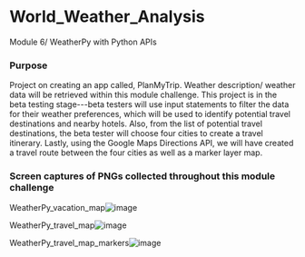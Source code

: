 # World_Weather_Analysis
Module 6/ WeatherPy with Python APIs

### Purpose
Project on creating an app called, PlanMyTrip.  Weather description/ weather data will be retrieved within this module challenge. This project is in the beta testing stage---beta testers will use input statements to filter the data for their weather preferences, which will be used to identify potential travel destinations and nearby hotels. Also, from the list of potential travel destinations, the beta tester will choose four cities to create a travel itinerary. Lastly, using the Google Maps Directions API, we will have created a travel route between the four cities as well as a marker layer map.


### Screen captures of PNGs collected throughout this module challenge
WeatherPy_vacation_map![image](https://user-images.githubusercontent.com/80291340/116022652-713d0500-a5ff-11eb-8f2a-430d31d1e0a5.png)

WeatherPy_travel_map![image](https://user-images.githubusercontent.com/80291340/116022698-8f0a6a00-a5ff-11eb-8eb0-9b715fe2c220.png)

WeatherPy_travel_map_markers![image](https://user-images.githubusercontent.com/80291340/116022851-d7c22300-a5ff-11eb-953f-62f5a0497400.png)

